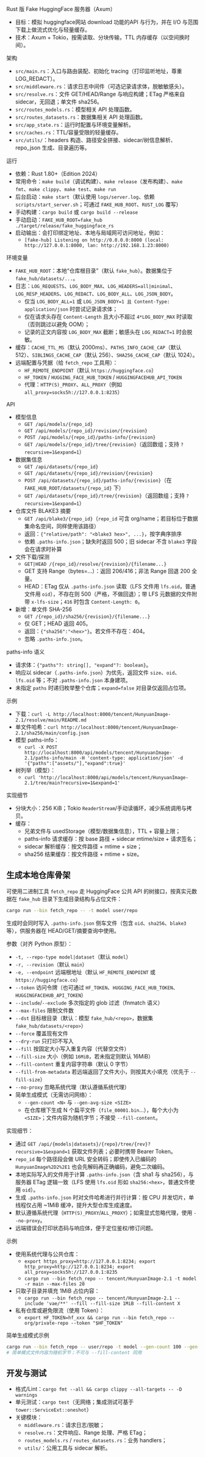 Rust 版 Fake HuggingFace 服务器（Axum）

- 目标：模拟 huggingface网站 download 功能的API 与行为，并在 I/O 与范围下载上做流式优化与轻量缓存。
- 技术：Axum + Tokio，按需读取、分块传输，TTL 内存缓存（以空间换时间）。

架构
- `src/main.rs`：入口与路由装配、初始化 tracing（打印监听地址，尊重 LOG_REDACT）。
- `src/middleware.rs`：请求日志中间件（可选记录请求体，脱敏敏感头）。
- `src/resolve.rs`：文件 GET/HEAD/Range 与响应构建；ETag 严格来自 sidecar，无回退；单文件 sha256。
- `src/routes_models.rs`：模型相关 API 处理函数。
- `src/routes_datasets.rs`：数据集相关 API 处理函数。
- `src/app_state.rs`：运行时配置与环境变量解析。
- `src/caches.rs`：TTL/容量受限的轻量缓存。
- `src/utils/`：headers 构造、路径安全拼接、sidecar/树信息解析、repo_json 生成、目录遍历等。

运行
- 依赖：Rust 1.80+（Edition 2024）
- 常用命令：`make build`（调试构建）、`make release`（发布构建）、`make fmt`、`make clippy`、`make test`、`make run`
- 后台启动：`make start`（默认使用 `logs/server.log`、依赖 `scripts/start_server.sh`；可通过 `FAKE_HUB_ROOT`、`RUST_LOG` 覆写）
- 手动构建：`cargo build` 或 `cargo build --release`
- 手动启动：`FAKE_HUB_ROOT=fake_hub ./target/release/fake_huggingface_rs`
 - 启动输出：会打印绑定地址、本地与局域网可访问地址，例如：
   - `[fake-hub] Listening on http://0.0.0.0:8000 (local: http://127.0.0.1:8000, lan: http://192.168.1.23:8000)`

环境变量
- `FAKE_HUB_ROOT`：本地“仓库根目录”（默认 `fake_hub`）。数据集位于 `fake_hub/datasets/...`。
- 日志：`LOG_REQUESTS`、`LOG_BODY_MAX`、`LOG_HEADERS=all|minimal`、`LOG_RESP_HEADERS`、`LOG_REDACT`、`LOG_BODY_ALL`、`LOG_JSON_BODY`。
  - 仅当 `LOG_BODY_ALL=1` 或 `LOG_JSON_BODY=1 且 Content-Type: application/json` 时尝试记录请求体；
  - 仅在请求头存在 `Content-Length` 且大小不超过 `4*LOG_BODY_MAX` 时读取（否则跳过以避免 OOM）；
  - 记录的正文内容按 `LOG_BODY_MAX` 截断；敏感头在 `LOG_REDACT=1` 时会脱敏。
- 缓存：`CACHE_TTL_MS`（默认 2000ms）、`PATHS_INFO_CACHE_CAP`（默认 512）、`SIBLINGS_CACHE_CAP`（默认 256）、`SHA256_CACHE_CAP`（默认 1024）。
- 远端配置与凭据（给 `fetch_repo` 工具用）：
  - `HF_REMOTE_ENDPOINT`（默认 `https://huggingface.co`）
  - `HF_TOKEN` / `HUGGING_FACE_HUB_TOKEN` / `HUGGINGFACEHUB_API_TOKEN`
  - 代理：`HTTP(S)_PROXY`、`ALL_PROXY`（例如 `all_proxy=socks5h://127.0.0.1:8235`）

API
- 模型信息
  - `GET /api/models/{repo_id}`
  - `GET /api/models/{repo_id}/revision/{revision}`
  - `POST /api/models/{repo_id}/paths-info/{revision}`
  - `GET /api/models/{repo_id}/tree/{revision}`（返回数组；支持 `?recursive=1&expand=1`）
- 数据集信息
  - `GET /api/datasets/{repo_id}`
  - `GET /api/datasets/{repo_id}/revision/{revision}`
  - `POST /api/datasets/{repo_id}/paths-info/{revision}`（在 `FAKE_HUB_ROOT/datasets/{repo_id}` 下）
  - `GET /api/datasets/{repo_id}/tree/{revision}`（返回数组；支持 `?recursive=1&expand=1`）
- 仓库文件 BLAKE3 摘要
  - `GET /api/blake3/{repo_id}`（`repo_id` 可含 org/name；若目标位于数据集命名空间，同样使用该路径）
  - 返回：`{"relative/path": "<blake3 hex>", ...}`，按字典序排序
  - 依赖 `.paths-info.json`；缺失时返回 500；旧 sidecar 不含 `blake3` 字段会在请求时补算
- 文件下载/探测
  - `GET|HEAD /{repo_id}/resolve/{revision}/{filename...}`
  - GET 支持 Range（bytes=...）：返回 206/416；非法 Range 回退 200 全量。
  - HEAD：ETag 仅从 `.paths-info.json` 读取（LFS 文件用 `lfs.oid`，普通文件用 `oid`），不存在则 500（严格，不做回退）；带 LFS 元数据的文件附带 `x-lfs-size`；`416` 时包含 `Content-Length: 0`。
- 新增：单文件 SHA-256
  - `GET /{repo_id}/sha256/{revision}/{filename...}`
  - 仅 GET；HEAD 返回 405。
  - 返回：`{"sha256":"<hex>"}`。若文件不存在：404。
  - 忽略 `.paths-info.json`。

paths-info 语义
- 请求体：`{"paths"?: string[], "expand"?: boolean}`。
- 响应以 sidecar（`.paths-info.json`）为优先，返回文件 `size`、`oid`、`lfs.oid` 等；不对 `.paths-info.json` 本身建项。
- 未指定 `paths` 时递归枚举整个仓库；`expand=false` 对目录仅返回占位项。

示例
- 下载：`curl -L http://localhost:8000/tencent/HunyuanImage-2.1/resolve/main/README.md`
- 单文件哈希：`curl http://localhost:8000/tencent/HunyuanImage-2.1/sha256/main/config.json`
- 模型 paths-info：
  - `curl -X POST http://localhost:8000/api/models/tencent/HunyuanImage-2.1/paths-info/main -H 'content-type: application/json' -d '{"paths":["assets/"],"expand":true}'`
 - 树列举（模型）：
   - `curl 'http://localhost:8000/api/models/tencent/HunyuanImage-2.1/tree/main?recursive=1&expand=1'`

实现细节
- 分块大小：256 KiB；Tokio `ReaderStream`/手动读循环，减少系统调用与拷贝。
- 缓存：
  - 兄弟文件与 usedStorage（模型/数据集信息），TTL + 容量上限；
  - paths-info 请求缓存：按 base 路径 + sidecar mtime/size + 请求签名；
  - sidecar 解析缓存：按文件路径 + mtime + size；
  - sha256 结果缓存：按文件路径 + mtime + size。

生成本地仓库骨架
------------------
可使用二进制工具 `fetch_repo` 走 HuggingFace 公共 API 的树接口，按真实元数据在 `fake_hub` 目录下生成目录结构与占位文件：

```bash
cargo run --bin fetch_repo -- -t model user/repo
```

生成时会同时写入 `.paths-info.json` 侧车文件（包含 `oid`、`sha256`、`blake3` 等），供服务器在 HEAD/GET/摘要查询中使用。

参数（对齐 Python 原型）：
- `-t, --repo-type model|dataset`（默认 `model`）
- `-r, --revision`（默认 `main`）
- `-e, --endpoint` 远端根地址（默认 `HF_REMOTE_ENDPOINT` 或 `https://huggingface.co`）
- `--token` 访问令牌（也可通过 `HF_TOKEN`、`HUGGING_FACE_HUB_TOKEN`、`HUGGINGFACEHUB_API_TOKEN`）
- `--include`/`--exclude` 多次指定的 glob 过滤（fnmatch 语义）
- `--max-files` 限制文件数
- `--dst` 目标根目录（默认：模型 `fake_hub/<repo>`，数据集 `fake_hub/datasets/<repo>`）
- `--force` 覆盖现有文件
- `--dry-run` 只打印不写入
- `--fill` 按固定大小写入重复内容（代替空文件）
- `--fill-size` 大小（例如 `16MiB`，若未指定则默认 16MiB）
- `--fill-content` 重复内容字符串（默认 0 字节）
- `--fill-from-metadata` 若远端返回了文件大小，则按其大小填充（优先于 `--fill-size`）
- `--no-proxy` 忽略系统代理（默认遵循系统代理）
 - 简单生成模式（无需访问网络）：
   - `--gen-count <N>` 与 `--gen-avg-size <SIZE>`
   - 在仓库根下生成 N 个扁平文件（`file_00001.bin`…），每个大小为 `<SIZE>`；文件内容为随机字节；不接受 `--fill-content`。

实现细节：
- 通过 `GET /api/{models|datasets}/{repo}/tree/{rev}?recursive=1&expand=1` 获取文件列表；必要时携带 Bearer Token。
- `repo_id` 每个路径段会做 URL 安全转码；即使传入已编码的 `HunyuanImage%2D2%2E1` 也会先解码再正确编码，避免二次编码。
- 本地实际写入的文件用于计算 `.paths-info.json`（含 sha1 与 sha256），与服务器 ETag 逻辑一致（LFS 使用 `lfs.oid` 形如 `sha256:<hex>`，普通文件使用 `oid`）。
- 生成 `.paths-info.json` 时对文件哈希进行并行计算：按 CPU 并发切片，单线程仅占用 ~1MiB 缓冲，提升大型仓库生成速度。
- 默认遵循系统代理（`HTTP(S)_PROXY`/`ALL_PROXY`）；如需显式忽略代理，使用 `--no-proxy`。
- 远端错误会打印状态码与响应体，便于定位鉴权/修订问题。

示例
- 使用系统代理与公共仓库：
  - `export https_proxy=http://127.0.0.1:8234; export http_proxy=http://127.0.0.1:8234; export all_proxy=socks5h://127.0.0.1:8235`
  - `cargo run --bin fetch_repo -- tencent/HunyuanImage-2.1 -t model -r main --max-files 20`
- 只取子目录并填充 1MiB 占位内容：
  - `cargo run --bin fetch_repo -- tencent/HunyuanImage-2.1 --include 'vae/**' --fill --fill-size 1MiB --fill-content X`
- 私有仓库或避免限流（使用 Token）：
  - `export HF_TOKEN=hf_xxx && cargo run --bin fetch_repo -- org/private-repo --token "$HF_TOKEN"`

简单生成模式示例
```bash
cargo run --bin fetch_repo -- user/repo -t model --gen-count 100 --gen-avg-size 16MiB
# 简单模式文件内容为随机字节；不可与 --fill-content 同用
```

开发与测试
-----------
- 格式/Lint：`cargo fmt --all && cargo clippy --all-targets -- -D warnings`
- 单元测试：`cargo test`（无网络；集成测试可基于 `tower::ServiceExt::oneshot`）
- 关键模块：
  - `middleware.rs`：请求日志/脱敏；
  - `resolve.rs`：文件响应、Range 处理、严格 ETag；
  - `routes_models.rs` / `routes_datasets.rs`：业务 handlers；
  - `utils/`：公用工具与 sidecar 解析。
